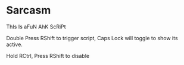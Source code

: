 # Sarcasm
 ThIs Is aFuN AhK ScRiPt

Double Press RShift to trigger script, Caps Lock will toggle to show its active.

Hold RCtrl, Press RShift to disable